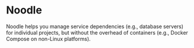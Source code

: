 # Noodle

Noodle helps you manage service dependencies (e.g., database servers) for
individual projects, but without the overhead of containers (e.g., Docker
Compose on non-Linux platforms).

